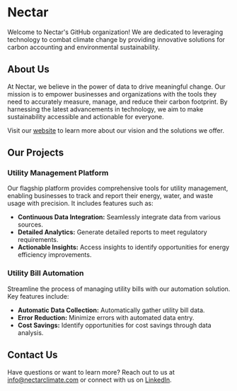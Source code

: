 # Nectar

Welcome to Nectar's GitHub organization! We are dedicated to leveraging technology to combat climate change by providing innovative solutions for carbon accounting and environmental sustainability.

## About Us

At Nectar, we believe in the power of data to drive meaningful change. Our mission is to empower businesses and organizations with the tools they need to accurately measure, manage, and reduce their carbon footprint. By harnessing the latest advancements in technology, we aim to make sustainability accessible and actionable for everyone.

Visit our [website](https://nectarclimate.com) to learn more about our vision and the solutions we offer.

## Our Projects

### Utility Management Platform
Our flagship platform provides comprehensive tools for utility management, enabling businesses to track and report their energy, water, and waste usage with precision. It includes features such as:
- **Continuous Data Integration:** Seamlessly integrate data from various sources.
- **Detailed Analytics:** Generate detailed reports to meet regulatory requirements.
- **Actionable Insights:** Access insights to identify opportunities for energy efficiency improvements.

### Utility Bill Automation
Streamline the process of managing utility bills with our automation solution. Key features include:
- **Automatic Data Collection:** Automatically gather utility bill data.
- **Error Reduction:** Minimize errors with automated data entry.
- **Cost Savings:** Identify opportunities for cost savings through data analysis.

## Contact Us

Have questions or want to learn more? Reach out to us at [info@nectarclimate.com](mailto:info@nectarclimate.com) or connect with us on [LinkedIn](https://www.linkedin.com/company/nectarclimate).
